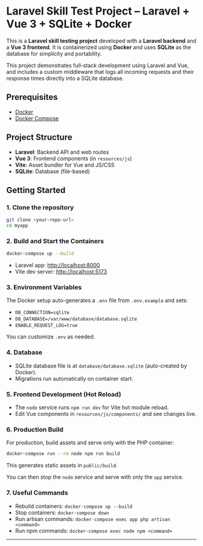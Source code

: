 # Laravel Skill Test Project – Laravel + Vue 3 + SQLite + Docker

This is a **Laravel skill testing project** developed with a **Laravel backend** and a **Vue 3 frontend**. It is containerized using **Docker** and uses **SQLite** as the database for simplicity and portability.

This project demonstrates full-stack development using Laravel and Vue, and includes a custom middleware that logs all incoming requests and their response times directly into a SQLite database.

## Prerequisites

- [Docker](https://www.docker.com/get-started)
- [Docker Compose](https://docs.docker.com/compose/)

## Project Structure

- **Laravel**: Backend API and web routes
- **Vue 3**: Frontend components (in `resources/js`)
- **Vite**: Asset bundler for Vue and JS/CSS
- **SQLite**: Database (file-based)

## Getting Started

### 1. Clone the repository

```sh
git clone <your-repo-url>
cd myapp
```

### 2. Build and Start the Containers

```sh
docker-compose up --build
```

- Laravel app: [http://localhost:8000](http://localhost:8000)
- Vite dev server: [http://localhost:5173](http://localhost:5173)

### 3. Environment Variables

The Docker setup auto-generates a `.env` file from `.env.example` and sets:
- `DB_CONNECTION=sqlite`
- `DB_DATABASE=/var/www/database/database.sqlite`
- `ENABLE_REQUEST_LOG=true`

You can customize `.env` as needed.

### 4. Database

- SQLite database file is at `database/database.sqlite` (auto-created by Docker).
- Migrations run automatically on container start.

### 5. Frontend Development (Hot Reload)

- The `node` service runs `npm run dev` for Vite hot module reload.
- Edit Vue components in `resources/js/components/` and see changes live.

### 6. Production Build

For production, build assets and serve only with the PHP container:

```sh
docker-compose run --rm node npm run build
```
This generates static assets in `public/build`.

You can then stop the `node` service and serve with only the `app` service.

### 7. Useful Commands

- Rebuild containers: `docker-compose up --build`
- Stop containers: `docker-compose down`
- Run artisan commands: `docker-compose exec app php artisan <command>`
- Run npm commands: `docker-compose exec node npm <command>`

---

